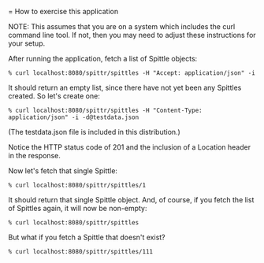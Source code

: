 = How to exercise this application

NOTE: This assumes that you are on a system which includes the curl command line tool. If not, then
you may need to adjust these instructions for your setup.

After running the application, fetch a list of Spittle objects:

```
% curl localhost:8080/spittr/spittles -H "Accept: application/json" -i
```

It should return an empty list, since there have not yet been any Spittles created. So let's create one:

```
% curl localhost:8080/spittr/spittles -H "Content-Type: application/json" -i -d@testdata.json
```

(The testdata.json file is included in this distribution.)

Notice the HTTP status code of 201 and the inclusion of a Location header in the response.

Now let's fetch that single Spittle:

```
% curl localhost:8080/spittr/spittles/1
```

It should return that single Spittle object. And, of course, if you fetch the list of Spittles again, it will now be non-empty:

```
% curl localhost:8080/spittr/spittles
```

But what if you fetch a Spittle that doesn't exist?

```
% curl localhost:8080/spittr/spittles/111
```

